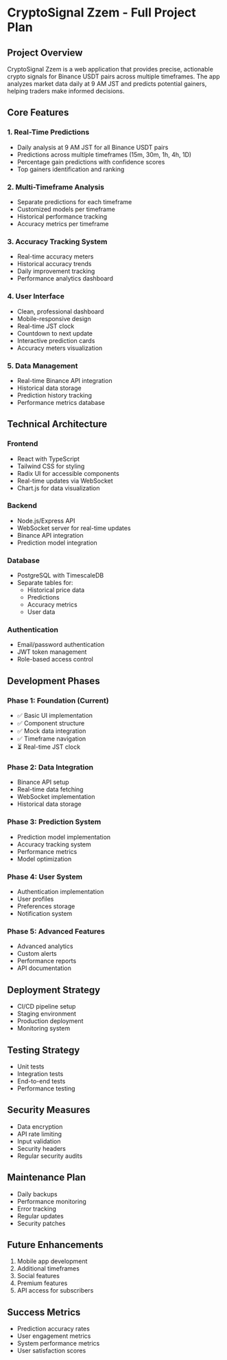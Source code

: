 # CryptoSignal Zzem - Full Project Plan

## Project Overview
CryptoSignal Zzem is a web application that provides precise, actionable crypto signals for Binance USDT pairs across multiple timeframes. The app analyzes market data daily at 9 AM JST and predicts potential gainers, helping traders make informed decisions.

## Core Features

### 1. Real-Time Predictions
- Daily analysis at 9 AM JST for all Binance USDT pairs
- Predictions across multiple timeframes (15m, 30m, 1h, 4h, 1D)
- Percentage gain predictions with confidence scores
- Top gainers identification and ranking

### 2. Multi-Timeframe Analysis
- Separate predictions for each timeframe
- Customized models per timeframe
- Historical performance tracking
- Accuracy metrics per timeframe

### 3. Accuracy Tracking System
- Real-time accuracy meters
- Historical accuracy trends
- Daily improvement tracking
- Performance analytics dashboard

### 4. User Interface
- Clean, professional dashboard
- Mobile-responsive design
- Real-time JST clock
- Countdown to next update
- Interactive prediction cards
- Accuracy meters visualization

### 5. Data Management
- Real-time Binance API integration
- Historical data storage
- Prediction history tracking
- Performance metrics database

## Technical Architecture

### Frontend
- React with TypeScript
- Tailwind CSS for styling
- Radix UI for accessible components
- Real-time updates via WebSocket
- Chart.js for data visualization

### Backend
- Node.js/Express API
- WebSocket server for real-time updates
- Binance API integration
- Prediction model integration

### Database
- PostgreSQL with TimescaleDB
- Separate tables for:
  - Historical price data
  - Predictions
  - Accuracy metrics
  - User data

### Authentication
- Email/password authentication
- JWT token management
- Role-based access control

## Development Phases

### Phase 1: Foundation (Current)
- ✅ Basic UI implementation
- ✅ Component structure
- ✅ Mock data integration
- ✅ Timeframe navigation
- ⏳ Real-time JST clock

### Phase 2: Data Integration
- Binance API setup
- Real-time data fetching
- WebSocket implementation
- Historical data storage

### Phase 3: Prediction System
- Prediction model implementation
- Accuracy tracking system
- Performance metrics
- Model optimization

### Phase 4: User System
- Authentication implementation
- User profiles
- Preferences storage
- Notification system

### Phase 5: Advanced Features
- Advanced analytics
- Custom alerts
- Performance reports
- API documentation

## Deployment Strategy
- CI/CD pipeline setup
- Staging environment
- Production deployment
- Monitoring system

## Testing Strategy
- Unit tests
- Integration tests
- End-to-end tests
- Performance testing

## Security Measures
- Data encryption
- API rate limiting
- Input validation
- Security headers
- Regular security audits

## Maintenance Plan
- Daily backups
- Performance monitoring
- Error tracking
- Regular updates
- Security patches

## Future Enhancements
1. Mobile app development
2. Additional timeframes
3. Social features
4. Premium features
5. API access for subscribers

## Success Metrics
- Prediction accuracy rates
- User engagement metrics
- System performance metrics
- User satisfaction scores